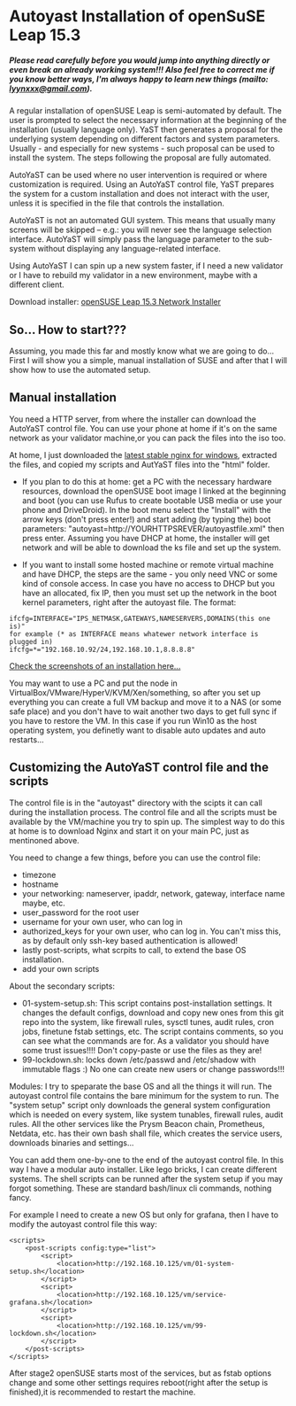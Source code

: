 # Autoyast Installation of openSuSE Leap 15.3
##### Please read carefully before you would jump into anything directly or even break an already working system!!! Also feel free to correct me if you know better ways, I'm always happy to learn new things (mailto: lyynxxx@gmail.com).

A regular installation of openSUSE Leap is semi-automated by default. The user is prompted to select the necessary information at the beginning of the installation (usually language only). YaST then generates a proposal for the underlying system depending on different factors and system parameters. Usually - and especially for new systems - such proposal can be used to install the system. The steps following the proposal are fully automated.

AutoYaST can be used where no user intervention is required or where customization is required. Using an AutoYaST control file, YaST prepares the system for a custom installation and does not interact with the user, unless it is specified in the file that controls the installation.

AutoYaST is not an automated GUI system. This means that usually many screens will be skipped – e.g.: you will never see the language selection interface. AutoYaST will simply pass the language parameter to the sub-system without displaying any language-related interface.

Using AutoYaST I can spin up a new system faster, if I need a new validator or I have to rebuild my validator in a new environment, maybe with a different client.

Download installer: [openSUSE Leap 15.3 Network Installer](https://download.opensuse.org/distribution/leap/15.3/iso/openSUSE-Leap-15.3-NET-x86_64-Media.iso)


## So... How to start???
Assuming, you made this far and mostly know what we are going to do...
First I will show you a simple, manual installation of SUSE and after that I will show how to use the automated setup.

## Manual installation





You need a HTTP server, from where the installer can download the AutoYaST control file. You can use your phone at home if it's on the same network as your validator machine,or you can pack the files into the iso too.

At home, I just downloaded the [latest stable nginx for windows](https://nginx.org/en/download.html), extracted the files, and copied my scripts and AutYaST files into the "html" folder.

 - If you plan to do this at home: get a PC with the necessary hardware resources, download the openSUSE boot image I linked at the beginning and boot (you can use Rufus to create bootable USB media or use your phone and DriveDroid). In the boot menu select the "Install" with the arrow keys (don't press enter!) and start  adding (by typing the) boot parameters: "autoyast=http://YOURHTTPSREVER/autoyastfile.xml" then press enter. Assuming you have DHCP at home, the installer will get network and will be able to download the ks file and set up the system.

  - If you want to install some hosted machine or remote virtual machine and have DHCP, the steps are the same - you only need VNC or some kind of console access. In case you have no access to DHCP but you have an allocated, fix IP, then you must set up the network in the boot kernel parameters, right after the autoyast file. The format:
```
ifcfg=INTERFACE="IPS_NETMASK,GATEWAYS,NAMESERVERS,DOMAINS(this one is)"
for example (* as INTERFACE means whatewer network interface is plugged in)
ifcfg=*="192.168.10.92/24,192.168.10.1,8.8.8.8"
```
[Check the screenshots of an installation here...](https://gitlab.com/lyynxxx/stakingnode/-/blob/master/openSUSE/autoyast/img/)

You may want to use a PC and put the node in VirtualBox/VMware/HyperV/KVM/Xen/something, so after you set up everything you can create a full VM backup and move it to a NAS (or some safe place) and you don't have to wait another two days to get full sync if you have to restore the VM.
In this case if you run Win10 as the host operating system, you definetly want to disable auto updates and auto restarts...

## Customizing the AutoYaST control file and the scripts
The control file is in the "autoyast" directory with the scipts it can call during the installation process. The control file and all the scripts must be available by the VM/machine you try to spin up. The simplest way to do this at home is to download Nginx and start it on your main PC, just as mentinoned above.

You need to change a few things, before you can use the control file:
 - timezone
 - hostname
 - your networking: nameserver, ipaddr, network, gateway, interface name maybe, etc. 
 - user_password for the root user
 - username for your own user, who can log in
 - authorized_keys for your own user, who can log in. You can't miss this, as by default only ssh-key based authentication is allowed!
 - lastly post-scripts, what scrpits to call, to extend the base OS installation.
 - add your own scripts

About the secondary scripts:
 - 01-system-setup.sh: This script contains post-installation settings. It changes the default configs, download and copy new ones from this git repo into the system, like firewall rules, sysctl tunes, audit rules, cron jobs, finetune fstab settings, etc. The script contains comments, so you can see what the commands are for. As a validator you should have some trust issues!!!! Don't copy-paste or use the files as they are!
 - 99-lockdown.sh: locks down /etc/passwd and /etc/shadow with immutable flags :) No one can create new users or change passwords!!!

Modules:
I try to speparate the base OS and all the things it will run. The autoyast control file contains the bare minimum for the system to run. The "system setup" script only downloads the general system configuration which is needed on every system, like system tunables, firewall rules, audit rules. All the other services like the Prysm Beacon chain, Prometheus, Netdata, etc. has their own bash shall file, which creates the service users, downloads binaries and settings...

You can add them one-by-one to the end of the autoyast control file. In this way I have a modular auto installer. Like lego bricks, I can create different systems. The shell scripts can be runned after the system setup if you may forgot something. These are standard bash/linux cli commands, nothing fancy.

For example I need to create a new OS but only for grafana, then I have to modify the autoyast control file this way:
```
<scripts>
	<post-scripts config:type="list">
		<script>
			<location>http://192.168.10.125/vm/01-system-setup.sh</location>
		</script>
		<script>
			<location>http://192.168.10.125/vm/service-grafana.sh</location>
		</script>
		<script>
			<location>http://192.168.10.125/vm/99-lockdown.sh</location>
		</script>
	</post-scripts>
</scripts>
```

After stage2 openSUSE starts most of the services, but as fstab options change and some other settings requires reboot(right after the setup is finished),it is recommended to restart the machine.
